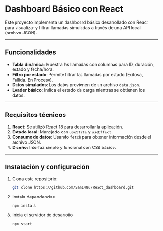 # Dashboard Básico con React

Este proyecto implementa un dashboard básico desarrollado con React para visualizar y filtrar llamadas simuladas a través de una API local (archivo JSON). 

---

## Funcionalidades

- **Tabla dinámica**: Muestra las llamadas con columnas para ID, duración, estado y fecha/hora.
- **Filtro por estado**: Permite filtrar las llamadas por estado (Exitosa, Fallida, En Proceso).
- **Datos simulados**: Los datos provienen de un archivo `data.json`.
- **Loader básico**: Indica el estado de carga mientras se obtienen los datos.

---

## Requisitos técnicos

1. **React**: Se utilizó React 18 para desarrollar la aplicación.
2. **Estado local**: Manejado con `useState` y `useEffect`.
3. **Consumo de datos**: Usando `fetch` para obtener información desde el archivo JSON.
4. **Diseño**: Interfaz simple y funcional con CSS básico.

---

## Instalación y configuración

1. Clona este repositorio:
   ```bash
   git clone https://github.com/Sam148u/React_dashboard.git

2. Instala dependencias
   ```bash
   npm install

3. Inicia el servidor de desarrollo
    ```bash
    npm start


